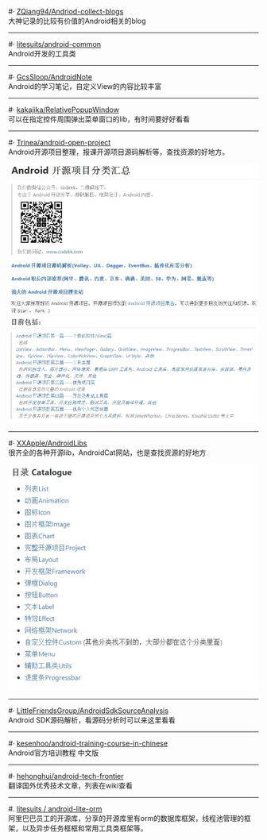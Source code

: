 #· [ZQiang94/Andriod-collect-blogs](https://github.com/ZQiang94/Andriod-collect-blogs)  
大神记录的比较有价值的Android相关的blog  
***  

#· [litesuits/android-common](https://github.com/litesuits/android-common)  
Android开发的工具类  
***  

#· [GcsSloop/AndroidNote](https://github.com/GcsSloop/AndroidNote)  
Android的学习笔记，自定义View的内容比较丰富  

***  

#· [kakajika/RelativePopupWindow](https://github.com/kakajika/RelativePopupWindow)  
可以在指定控件周围弹出菜单窗口的lib，有时间要好好看看  
 
***   
 
#· [Trinea/android-open-project](https://github.com/Trinea/android-open-project)  
Android开源项目整理，报课开源项目源码解析等，查找资源的好地方。  

![](./picture/20160903114257.jpg)  
![](./picture/20160903114325.jpg)  

***  

#· [XXApple/AndroidLibs](https://github.com/XXApple/AndroidLibs)  
很齐全的各种开源lib，AndroidCat网站，也是查找资源的好地方 

![](./picture/20160903114356.jpg)

***  

#· [LittleFriendsGroup/AndroidSdkSourceAnalysis](https://github.com/LittleFriendsGroup/AndroidSdkSourceAnalysis)  
Android SDK源码解析，看源码分析时可以来这里看看  

***  

#· [kesenhoo/android-training-course-in-chinese](https://github.com/kesenhoo/android-training-course-in-chinese)  
Android官方培训教程 中文版  

***  

#· [hehonghui/android-tech-frontier](https://github.com/hehonghui/android-tech-frontier/wiki)  
翻译国外优秀技术文章，列表在wiki查看  

***  

#. [litesuits / android-lite-orm]()  
阿里巴巴员工的开源库，分享的开源库里有orm的数据库框架，线程池管理的框架，以及异步任务框框和常用工具类框架等。




